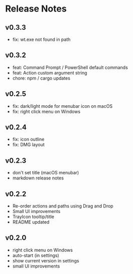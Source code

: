 # Release Notes

## v0.3.3

- fix: wt.exe not found in path

## v0.3.2

- feat: Command Prompt / PowerShell default commands
- feat: Action custom argument string
- chore: npm / cargo updates

## v0.2.5

- fix: dark/light mode for menubar icon on macOS
- fix: right click menu on Windows

## v0.2.4

- fix: icon outline
- fix: DMG layout

## v0.2.3

- don't set title (macOS menubar)
- markdown release notes

## v0.2.2

- Re-order actions and paths using Drag and Drop
- Small UI improvements
- TrayIcon tooltip/title
- README updated

## v0.2.0

- right click menu on Windows
- auto-start (in settings)
- show current version in settings
- small UI improvements
